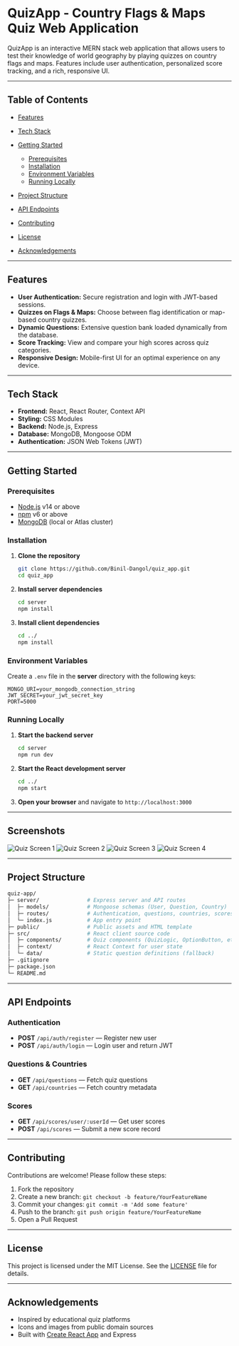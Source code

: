# QuizApp - Country Flags & Maps Quiz Web Application

QuizApp is an interactive MERN stack web application that allows users to test their knowledge of world geography by playing quizzes on country flags and maps. Features include user authentication, personalized score tracking, and a rich, responsive UI.

---

## Table of Contents

* [Features](#features)
* [Tech Stack](#tech-stack)
* [Getting Started](#getting-started)

  * [Prerequisites](#prerequisites)
  * [Installation](#installation)
  * [Environment Variables](#environment-variables)
  * [Running Locally](#running-locally)
    
* [Project Structure](#project-structure)
* [API Endpoints](#api-endpoints)
* [Contributing](#contributing)
* [License](#license)
* [Acknowledgements](#acknowledgements)

---

## Features

* **User Authentication:** Secure registration and login with JWT-based sessions.
* **Quizzes on Flags & Maps:** Choose between flag identification or map-based country quizzes.
* **Dynamic Questions:** Extensive question bank loaded dynamically from the database.
* **Score Tracking:** View and compare your high scores across quiz categories.
* **Responsive Design:** Mobile-first UI for an optimal experience on any device.

---

## Tech Stack

* **Frontend:** React, React Router, Context API
* **Styling:** CSS Modules
* **Backend:** Node.js, Express
* **Database:** MongoDB, Mongoose ODM
* **Authentication:** JSON Web Tokens (JWT)

---

## Getting Started

### Prerequisites

* [Node.js](https://nodejs.org/) v14 or above
* [npm](https://www.npmjs.com/) v6 or above
* [MongoDB](https://www.mongodb.com/) (local or Atlas cluster)

### Installation

1. **Clone the repository**

   ```bash
   git clone https://github.com/Binil-Dangol/quiz_app.git
   cd quiz_app
   ```

2. **Install server dependencies**

   ```bash
   cd server
   npm install
   ```

3. **Install client dependencies**

   ```bash
   cd ../
   npm install
   ```

### Environment Variables

Create a `.env` file in the **server** directory with the following keys:

```env
MONGO_URI=your_mongodb_connection_string
JWT_SECRET=your_jwt_secret_key
PORT=5000
```

### Running Locally

1. **Start the backend server**

   ```bash
   cd server
   npm run dev
   ```

2. **Start the React development server**

   ```bash
   cd ../
   npm start
   ```

3. **Open your browser** and navigate to `http://localhost:3000`

---

## Screenshots

![Quiz Screen 1](./public/quizSS1.png)
![Quiz Screen 2](./public/quizSS2.png)
![Quiz Screen 3](./public/quizSS3.png)
![Quiz Screen 4](./public/quizSS4.png)

---

## Project Structure

```bash
quiz-app/
├─ server/               # Express server and API routes
│  ├─ models/            # Mongoose schemas (User, Question, Country)
│  ├─ routes/            # Authentication, questions, countries, scores
│  └─ index.js           # App entry point
├─ public/               # Public assets and HTML template
├─ src/                  # React client source code
│  ├─ components/        # Quiz components (QuizLogic, OptionButton, etc.)
│  ├─ context/           # React Context for user state
│  └─ data/              # Static question definitions (fallback)
├─ .gitignore
├─ package.json
└─ README.md
```

---

## API Endpoints

### Authentication

* **POST** `/api/auth/register` — Register new user
* **POST** `/api/auth/login` — Login user and return JWT

### Questions & Countries

* **GET** `/api/questions` — Fetch quiz questions
* **GET** `/api/countries` — Fetch country metadata

### Scores

* **GET** `/api/scores/user/:userId` — Get user scores
* **POST** `/api/scores` — Submit a new score record

---

## Contributing

Contributions are welcome! Please follow these steps:

1. Fork the repository
2. Create a new branch: `git checkout -b feature/YourFeatureName`
3. Commit your changes: `git commit -m 'Add some feature'`
4. Push to the branch: `git push origin feature/YourFeatureName`
5. Open a Pull Request

---

## License

This project is licensed under the MIT License. See the [LICENSE](LICENSE) file for details.

---

## Acknowledgements

* Inspired by educational quiz platforms
* Icons and images from public domain sources
* Built with [Create React App](https://github.com/facebook/create-react-app) and Express
